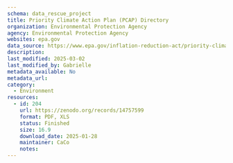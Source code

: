 ```yaml
---
schema: data_rescue_project 
title: Priority Climate Action Plan (PCAP) Directory
organization: Environmental Protection Agency
agency: Environmental Protection Agency
websites: epa.gov
data_source: https://www.epa.gov/inflation-reduction-act/priority-climate-action-plan-directory
description: 
last_modified: 2025-03-02
last_modified_by: Gabrielle
metadata_available: No
metadata_url: 
category:
  - Environment
resources:
  - id: 204
    url: https://zenodo.org/records/14757599
    format: PDF, XLS
    status: Finished
    size: 16.9
    download_date: 2025-01-28
    maintainer: CaCo
    notes: 
---
```

